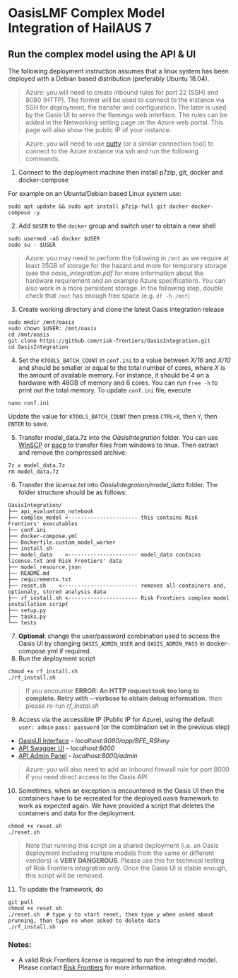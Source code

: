 # OasisLMF Complex Model Integration of HailAUS 7

## Run the complex model using the API & UI
The following deployment instruction assumes that a linux system has been deployed with a Debian based distribution (preferably Ubuntu 18.04).
> Azure: you will need to create inbound rules for port 22 (SSH) and 8080 (HTTP). The former will be used to connect to the instance via SSH for deployment, file transfer and configuration. The later is used by the Oasis UI to serve the flamingo web interface. The rules can be added in the Networking setting page on the Azure web portal. This page will also show the public IP of your instance.

> Azure: you will need to use [putty](https://www.chiark.greenend.org.uk/~sgtatham/putty/latest.html) (or a similar connection tool) to connect to the Azure instance via ssh and run the following commands.

1) Connect to the deployment machine then install p7zip, git, docker and docker-compose

For example on an Ubuntu/Debian based Linux system use:
```
sudo apt update && sudo apt install p7zip-full git docker docker-compose -y
```
2) Add `$USER` to the `docker` group and switch user to obtain a new shell
```
sudo usermod -aG docker $USER
sudo su - $USER
```
> Azure: you may need to perform the following in `/mnt` as we require at least 35GB of storage for the hazard and more for temporary storage (see the *oasis_integration.pdf* for more information about the hardware requirement and an example Azure specification). You can also work in a more persistent storage. In the following step, double check that `/mnt` has enough free space (e.g. `df -h /mnt`)
3) Create working directory and clone the latest Oasis integration release
```
sudo mkdir /mnt/oasis
sudo chown $USER: /mnt/oasis
cd /mnt/oasis
git clone https://github.com/risk-frontiers/OasisIntegration.git
cd OasisIntegration
```
4) Set the  `KTOOLS_BATCH_COUNT` in `conf.ini` to a value between *X/16* and *X/10* and should be smaller or equal to 
the total number of cores, where *X* is the amount of available memory. For instance, it should be *4* on a hardware 
with 48GB of memory and 6 cores. You can run `free -h` to print out the total memory. To update `conf.ini` file, execute
```
nano conf.ini   
```
Update the value for `KTOOLS_BATCH_COUNT` then press `CTRL+X`, then `Y`, then `ENTER` to save.

5) Transfer model_data.7z into the *OasisIntegration* folder. You can use [WinSCP](https://winscp.net/eng/download.php) or [pscp](https://www.chiark.greenend.org.uk/~sgtatham/putty/latest.html) to transfer files from windows to linux. Then extract and remove the compressed archive:
```
7z x model_data.7z
rm model_data.7z
```
6) Transfer the *license.txt* into *OasisIntegration/model_data* folder. The folder structure should be as follows:
```
OasisIntegration/
├── api_evaluation_notebook 
├── complex_model <---------------------- this contains Risk Frontiers' executables
├── conf.ini
├── docker-compose.yml
├── Dockerfile.custom_model_worker
├── install.sh
├── model_data    <---------------------- model_data contains license.txt and Risk Frontiers' data
├── model_resource.json
├── README.md
├── requirements.txt
├── reset.sh    <------------------------ removes all containers and, optionaly, stored analysis data
├── rf_install.sh <---------------------- Risk Frontiers complex model installation script
├── setup.py
├── tasks.py
└── tests
```
7) **Optional**: change the user/password combination used to access the Oasis UI by changing
`OASIS_ADMIN_USER` and `OASIS_ADMIN_PASS` in docker-compose.yml if required.
8) Run the deployment script
```
chmod +x rf_install.sh
./rf_install.sh
```
> If you encounter **ERROR: An HTTP request took too long to complete. Retry with --verbose to obtain debug information.** then please re-run *rf_instal.sh*
9) Access via the accessible IP (Public IP for Azure), using the default `user: admin` `pass: password` (or the combination set in the previous step)
* [OasisUI Interface](http://localhost:8080/app/BFE_RShiny) - *localhost:8080/app/BFE_RShiny* 
* [API Swagger UI](http://localhost:8000/) - *localhost:8000* 
* [API Admin Panel](http://localhost:8000/admin) - *localhost:8000/admin*
> Azure: you will also need to add an inbound firewall rule for port 8000 if you need direct access to the Oasis API

10) Sometimes, when an exception is encountered in the Oasis UI then the containers have to be recreated for the deployed oasis framework 
to work as expected again. We have provided a script that deletes the containers and data for the deployment. 
```
chmod +x reset.sh
./reset.sh
``` 
> Note that running this script on a shared deployment (i.e. an Oasis deployment including multiple models from the same 
or different vendors) is **VERY DANGEROUS**. Please use this for technical testing of Risk Frontiers integration only. Once the Oasis UI is stable enough, this script will be removed.
11) To update the framework, do
```
git pull
chmod +x reset.sh
./reset.sh  # type y to start reset, then type y when asked about prunning, then type no when asked to delete data
./rf_install.sh
``` 
### Notes: 
* A valid Risk Frontiers license is required to run the integrated model. Please contact 
[Risk Frontiers](mailto:info@riskfrontiers.com) for more information. 
